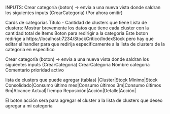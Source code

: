INPUTS:
Crear categoría (boton) -> envia a una nueva vista donde saldran los siguientes inputs (CrearCategoria) (Por ahora omitir)


Cards de categorias
Titulo - Cantidad de clusters que tiene
Lista de clusters: Mostrar brevemente los datos que tiene cada cluster con la cantidad total de Items
Boton para redirigir a la categoria
Este boton redirige a https://localhost:7234/StockCritico/IndexStock pero hay que editar el handler para que redirija especificamente a la lista de clusters de la categoria en especifico


Crear categoría (boton) -> envia a una nueva vista donde saldran los siguientes inputs (CrearCategoria) 
CrearCategoria
Nombre categoria
Comentario
prioridad
activo

lista de clusters que puede agregar (tablas)
|Cluster|Stock Mínimo|Stock Consolidado|Consumo último mes|Consumo últimos 3m|Consumo últimos 6m|Alcance Actual|Tiempo Reposición|Acción|Detalle|Acción|

El boton acción sera para agregar el cluster a la lista de clusters que deseo agregar a mi categoria



